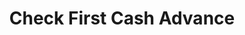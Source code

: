 ---
title: Check First Cash Advance
slug: check-first-cash-advance
updated-on: '2024-05-30T13:44:31.749Z'
created-on: '2024-05-30T13:41:46.671Z'
published-on: '2024-05-30T13:54:32.469Z'
f_city-state-2:
- cms/city/rogersville-tn.md
- cms/city/maryville-tn.md
- cms/city/sevierville-tn.md
- cms/city/galax-va.md
- cms/city/bedford-va.md
f_locations:
- cms/payday-loan/check-first-cash-advance-11358.md
- cms/payday-loan/check-first-cash-advance-11359.md
- cms/payday-loan/check-first-cash-advance-11360.md
- cms/payday-loan/check-first-cash-advance-11361.md
- cms/payday-loan/check-first-cash-advance-11362.md
- cms/payday-loan/check-first-cash-advance-11363.md
- cms/payday-loan/check-first-cash-advance-11364.md
- cms/payday-loan/check-first-cash-advance-11365.md
- cms/payday-loan/check-first-cash-advance-11366.md
f_states:
- cms/state/tennessee.md
- cms/state/virginia.md
layout: '[company].html'
tags: company
---